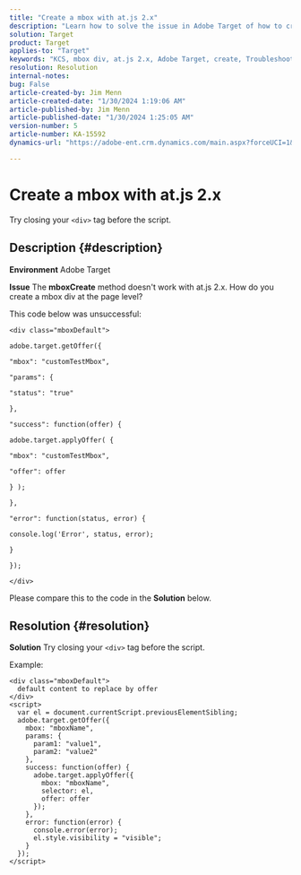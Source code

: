 ```yaml
---
title: "Create a mbox with at.js 2.x"
description: "Learn how to solve the issue in Adobe Target of how to create a mbox div at the page level."
solution: Target
product: Target
applies-to: "Target"
keywords: "KCS, mbox div, at.js 2.x, Adobe Target, create, Troubleshooting"
resolution: Resolution
internal-notes: 
bug: False
article-created-by: Jim Menn
article-created-date: "1/30/2024 1:19:06 AM"
article-published-by: Jim Menn
article-published-date: "1/30/2024 1:25:05 AM"
version-number: 5
article-number: KA-15592
dynamics-url: "https://adobe-ent.crm.dynamics.com/main.aspx?forceUCI=1&pagetype=entityrecord&etn=knowledgearticle&id=28eab48a-0dbf-ee11-9079-6045bd006268"

---
```

# Create a mbox with at.js 2.x


Try closing your `<div>` tag before the script.

## Description {#description}


<b>Environment</b>
 Adobe Target

<b>Issue</b>
 The <b>mboxCreate</b> method doesn't work with at.js 2.x.
 How do you create a mbox div at the page level?

This code below was unsuccessful:


```
<div class="mboxDefault">

adobe.target.getOffer({

"mbox": "customTestMbox",

"params": {

"status": "true"

},

"success": function(offer) {

adobe.target.applyOffer( {

"mbox": "customTestMbox",

"offer": offer

} );

},

"error": function(status, error) {

console.log('Error', status, error);

}

});

</div>
```




Please compare this to the code in the <b>Solution</b> below.


## Resolution {#resolution}


<b>Solution</b>
Try closing your `<div>` tag before the script.

Example:


```
<div class="mboxDefault"> 
  default content to replace by offer 
</div> 
<script> 
  var el = document.currentScript.previousElementSibling;
  adobe.target.getOffer({
    mbox: "mboxName",
    params: {
      param1: "value1",
      param2: "value2"
    },
    success: function(offer) {
      adobe.target.applyOffer({
        mbox: "mboxName",
        selector: el,
        offer: offer
      });
    },
    error: function(error) {
      console.error(error);
      el.style.visibility = "visible";
    }
  });
</script>
```


